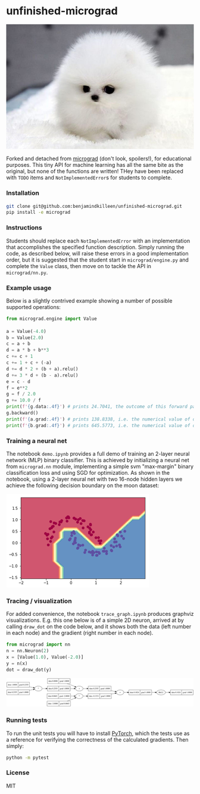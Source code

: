 
# unfinished-micrograd

![awww](puppy.jpg)

Forked and detached from [micrograd](https://github.com/karpathy/micrograd) (don't look,
spoilers!), for educational purposes. This tiny API for machine learning has all the same bite as
the original, but none of the functions are written! THey have been replaced with `TODO` items and
`NotImplementedError`s for students to complete.

### Installation

```bash
git clone git@github.com:benjamindkilleen/unfinished-micrograd.git
pip install -e micrograd
```

### Instructions

Students should replace each `NotImplementedError` with an implementation that accomplishes the
specified function description. Simply running the code, as described below, will raise these
errors in a good implementation order, but it is suggested that the student start in
`micrograd/engine.py` and complete the `Value` class, then move on to tackle the API in
`micrograd/nn.py`.

### Example usage

Below is a slightly contrived example showing a number of possible supported operations:

```python
from micrograd.engine import Value

a = Value(-4.0)
b = Value(2.0)
c = a + b
d = a * b + b**3
c += c + 1
c += 1 + c + (-a)
d += d * 2 + (b + a).relu()
d += 3 * d + (b - a).relu()
e = c - d
f = e**2
g = f / 2.0
g += 10.0 / f
print(f'{g.data:.4f}') # prints 24.7041, the outcome of this forward pass
g.backward()
print(f'{a.grad:.4f}') # prints 138.8338, i.e. the numerical value of dg/da
print(f'{b.grad:.4f}') # prints 645.5773, i.e. the numerical value of dg/db
```

### Training a neural net

The notebook `demo.ipynb` provides a full demo of training an 2-layer neural network (MLP) binary
classifier. This is achieved by initializing a neural net from `micrograd.nn` module, implementing
a simple svm "max-margin" binary classification loss and using SGD for optimization. As shown in
the notebook, using a 2-layer neural net with two 16-node hidden layers we achieve the following
decision boundary on the moon dataset:

![2d neuron](moon_mlp.png)

### Tracing / visualization

For added convenience, the notebook `trace_graph.ipynb` produces graphviz visualizations. E.g. this
one below is of a simple 2D neuron, arrived at by calling `draw_dot` on the code below, and it
shows both the data (left number in each node) and the gradient (right number in each node).

```python
from micrograd import nn
n = nn.Neuron(2)
x = [Value(1.0), Value(-2.0)]
y = n(x)
dot = draw_dot(y)
```

![2d neuron](gout.svg)

### Running tests

To run the unit tests you will have to install [PyTorch](https://pytorch.org/), which the tests use
as a reference for verifying the correctness of the calculated gradients. Then simply:

```bash
python -m pytest
```

### License

MIT
